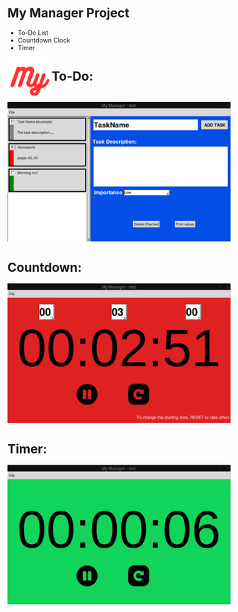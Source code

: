 # My Manager Project 
* To-Do List
* Countdown Clock
* Timer
<img align="left" width="100" height="100" src="https://github.com/YounesRabeh/University_Projects/blob/main/my_manager/about/MyManagerLogo.png">



# To-Do:
![](https://github.com/YounesRabeh/University_Projects/blob/main/my_manager/about/ToDoWindow.png)

# Countdown:
![](https://github.com/YounesRabeh/University_Projects/blob/main/my_manager/about/CountdownWindow.png)

# Timer:
![](https://github.com/YounesRabeh/University_Projects/blob/main/my_manager/about/TimerWindow.png)
